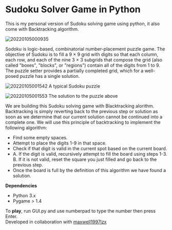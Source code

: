 # Sudoku Solver Game in Python

This is my personal version of Sudoku solving game using python, it also come with Backtracking algorithm.

![20220105000935](https://user-images.githubusercontent.com/47311671/148163684-78994e14-b45b-4f85-b1f2-61c80fa841ef.png)


Sodoku is logic-based, combinatorial number-placement puzzle game. The objective of Sudoku is to fill a 9 × 9 grid with digits so that each column, each row, and each of the nine 3 × 3 subgrids that compose the grid (also called "boxes", "blocks", or "regions") contain all of the digits from 1 to 9. The puzzle setter provides a partially completed grid, which for a well-posed puzzle has a single solution.

![20220105001542](https://user-images.githubusercontent.com/47311671/148164163-e721ba2b-0718-4319-9ae4-274138caef35.png) A typical Sudoku puzzle

![20220105001553](https://user-images.githubusercontent.com/47311671/148164205-19d11b6c-7b78-4252-9a99-3dcd398e0c01.png) The solution to the puzzle above


We are building this Sudoku solving game with Blacktracking alorithm. Backtracking is simply reverting back to the previous step or solution as soon as we determine that our current solution cannot be continued into a complete one. We will use this principle of backtracking to implement the following algorithm:<br>
<ul>
  <li>Find some empty spaces. </li>
  <li>Attempt to place the digits 1-9 in that space.</li>
  <li>Check if that digit is valid in the current spot based on the current board.</li>
  <li>A. If the digit is valid, recursively attempt to fill the board using steps 1-3.
      B. If it is not valid, reset the square you just filled and go back to the previous step.</li>
  <li>Once the board is full by the definition of this algorithm we have found a solution.</li>
</ul>

<b>Dependencies</b>
<ul>
  <li>Python 3.x</li>
  <li>Pygame > 1.4</li>
</ul>
To <b>play</b>, run GUI.py and use numberpad to type the number then press Enter.
<br>
Developed in collaboration with <a href="https://github.com/maxwell1997lzx">maxwell1997lzx</a>

